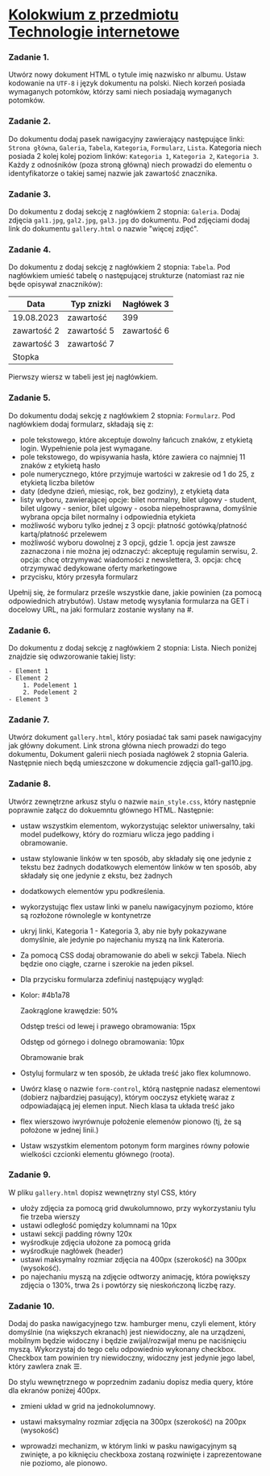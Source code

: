 # [Kolokwium z przedmiotu Technologie internetowe](https://techint.dawidolko.pl/KOLOKWIUM/DO125148/index.html)

### Zadanie  1. 
Utwórz nowy dokument HTML o tytule imię nazwisko nr albumu. Ustaw kodowanie na `UTF-8` i język dokumentu na polski. Niech korzeń posiada wymaganych potomków, którzy sami niech posiadają wymaganych potomków.

### Zadanie 2.
Do dokumentu dodaj pasek nawigacyjny zawierający następujące linki: `Strona główna`, `Galeria`, `Tabela`, `Kategoria`, `Formularz`, `Lista`. Kategoria niech posiada 2 kolej kolej poziom linków: `Kategoria 1`, `Kategoria 2`, `Kategoria 3`. Każdy z odnośników (poza stroną główną) niech prowadzi do elementu o identyfikatorze o takiej samej nazwie jak zawartość znacznika.

### Zadanie 3.
Do dokumentu z dodaj sekcję z nagłówkiem 2 stopnia: `Galeria`. Dodaj zdjęcia `gal1.jpg`, `gal2.jpg`, `gal3.jpg` do dokumentu. Pod zdjęciami dodaj link do dokumentu `gallery.html` o nazwie "więcej zdjęć".

### Zadanie 4.
Do dokumentu z dodaj sekcję z nagłówkiem 2 stopnia: `Tabela`. Pod nagłówkiem umieść tabelę o następującej strukturze (natomiast raz nie będe opisywał znaczników):

| Data       | Typ znizki | Nagłówek 3 |
|------------|------------|------------|
| 19.08.2023 | zawartość  | 399        |
| zawartość 2| zawartość 5| zawartość 6|
| zawartość 3| zawartość 7|            |
| Stopka     |            |            |


Pierwszy wiersz w tabeli jest jej nagłówkiem.

### Zadanie 5.
Do dokumentu dodaj sekcję z nagłówkiem 2 stopnia: `Formularz`. Pod nagłówkiem dodaj formularz, składają się z:

- pole tekstowego, które akceptuje dowolny łańcuch znaków, z etykietą login. Wypełnienie pola jest wymagane.
- pole tekstowego, do wpisywania hasła, które zawiera co najmniej 11 znaków z etykietą hasło
- pole numerycznego, które przyjmuje wartości w zakresie od 1 do 25, z etykietą liczba biletów
- daty (dedyne dzień, miesiąc, rok, bez godziny), z etykietą data
- listy wyboru, zawierającej opcje: bilet normalny, bilet ulgowy - student, bilet ulgowy - senior, bilet ulgowy - osoba niepełnosprawna, domyślnie wybrana opcja bilet normalny i odpowiednia etykieta
- możliwość wyboru tylko jednej z 3 opcji: płatność gotówką/płatność kartą/płatność przelewem
- możliwość wyboru dowolnej z 3 opcji, gdzie 1. opcja jest zawsze zaznaczona i nie można jej odznaczyć: akceptuję regulamin serwisu, 2. opcja: chcę otrzymywać wiadomości z newslettera, 3. opcja: chcę otrzymywać dedykowane oferty marketingowe
- przycisku, który przesyła formularz

Upełnij się, że formularz prześle wszystkie dane, jakie powinien (za pomocą odpowiednich atrybutów). Ustaw metodę wysyłania formularza na GET i docelowy URL, na jaki formularz zostanie wysłany na #.

### Zadanie 6.
Do dokumentu z dodaj sekcję z nagłówkiem 2 stopnia: Lista. Niech poniżej znajdzie się odwzorowanie takiej listy:
```
- Element 1
- Element 2
    1. Podelement 1
    2. Podelement 2
- Element 3
```

### Zadanie 7.
Utwórz dokument `gallery.html`, który posiadać tak sami pasek nawigacyjny jak główny dokument. Link strona główna niech prowadzi do tego dokumentu, Dokument galerii niech posiada nagłówek 2 stopnia Galeria. Następnie niech będą umieszczone w dokumencie zdjęcia gal1-gal10.jpg.

### Zadanie 8.
Utwórz zewnętrzne arkusz stylu o nazwie `main_style.css`, który następnie poprawnie załącz do dokuemntu głównego HTML. Następnie:

- ustaw wszystkim elementom, wykorzystując selektor uniwersalny, taki model pudełkowy, który do rozmiaru wlicza jego padding i obramowanie.

- ustaw stylowanie linków w ten sposób, aby składały się one jedynie z tekstu bez żadnych dodatkowych elementów linków w ten sposób, aby składały się one jedynie z ekstu, bez żadnych
- dodatkowych elementów ypu podkreślenia.

- wykorzystując flex ustaw linki w panelu nawigacyjnym poziomo, które są rozłożone równolegle w kontynetrze

- ukryj linki, Kategoria 1 - Kategoria 3, aby nie były pokazywane domyślnie, ale jedynie po najechaniu myszą na link Kateroria.

- Za pomocą CSS dodaj obramowanie do abeli w sekcji Tabela. Niech będzie ono ciągłe, czarne i szerokie na jeden piksel.

- Dla przycisku formularza zdefiniuj następujący wygląd:
- 
  Kolor: #4b1a78
  
  Zaokrąglone krawędzie: 50%
  
  Odstęp treści od lewej i prawego obramowania: 15px
  
  Odstęp od górnego i dolnego obramowania: 10px
  
  Obramowanie brak
  
- Ostyluj formularz w ten sposób, że układa treść jako flex kolumnowo.

- Uwórz klasę o nazwie `form-control`, którą następnie nadasz elementowi (dobierz najbardziej pasujący), którym ooczysz etykietę waraz z odpowiadającą jej elemen input. Niech klasa ta układa treść jako
- flex wierszowo iwyrównuje położenie elemenów pionowo (tj, że są położone w jednej linii.)

- Ustaw wszystkim elementom potonym form margines równy połowie wielkości czcionki elementu głównego (roota).

### Zadanie 9.
W pliku `gallery.html` dopisz wewnętrzny styl CSS, który
- ułoży zdjęcia za pomocą grid dwukolumnowo, przy wykorzystaniu tylu fie trzeba wierszy
- ustawi odległość pomiędzy kolumnami na 10px
- ustawi sekcji padding równy 120x
- wyśrodkuje zdjęcia ułożone za pomocą grida
- wyśrodkuje nagłówek (header)
- ustawi maksymalny rozmiar zdjęcia na 400px (szerokość) na 300px (wysokość).
- po najechaniu myszą na zdjęcie odtworzy animację, która powiększy zdjęcia o 130%, trwa 2s i powtórzy się nieskończoną liczbę razy.

### Zadanie 10.
Dodaj do paska nawigacyjnego tzw. hamburger menu, czyli element, który domyślnie (na większych ekranach) jest niewidoczny, ale na urządzeni, mobilnym będzie widoczny i będzie zwijal/rozwijał menu pe naciśnięciu myszą. Wykorzystaj do tego celu odpowiednio wykonany checkbox. Checkbox tam powinien try niewidoczny, widoczny jest jedynie jego label, który zawlera znak ☰.

Do stylu wewnętrznego w poprzednim zadaniu dopisz media query, które dla ekranów poniżej 400px.

- zmieni układ w grid na jednokolumnowy.
  
- ustawi maksymalny rozmiar zdjęcia na 300px (szerokość) na 200px (wysokość)
  
- wprowadzi mechanizm, w którym linki w pasku nawigacyjnym są zwinięte, a po kiknięciu checkboxa zostaną rozwinięte i zaprezentowane nie poziomo, ale pionowo.
